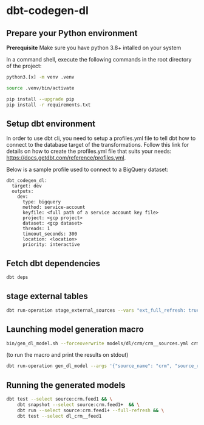 # dbt-codegen-dl
## Prepare your Python environment
**Prerequisite** Make sure you have python 3.8+ intalled on your system

In a command shell, execute the following commands in the root directory of the project:
```bash
python3.[x] -m venv .venv

source .venv/bin/activate

pip install --upgrade pip
pip install -r requirements.txt
```

## Setup dbt environment
In order to use dbt cli, you need to setup a profiles.yml file to tell dbt how to connect to the database target of the transformations. Follow this link for details on how to create the profiles.yml file that suits your needs: https://docs.getdbt.com/reference/profiles.yml.

Below is a sample profile used to connect to a BigQuery dataset:
```
dbt_codegen_dl:
  target: dev
  outputs:
    dev:
      type: bigquery
      method: service-account
      keyfile: <full path of a service account key file>
      project: <gcp project>
      dataset: <gcp dataset>
      threads: 1
      timeout_seconds: 300
      location: <location>
      priority: interactive
```

## Fetch dbt dependencies
```bash
dbt deps
```

## stage external tables
```bash
dbt run-operation stage_external_sources --vars "ext_full_refresh: true"
```

## Launching model generation macro
```bash
bin/gen_dl_model.sh --forceoverwrite models/dl/crm/crm__sources.yml crm feed1
```

(to run the macro and print the results on stdout)
```bash
dbt run-operation gen_dl_model --args '{"source_name": "crm", "source_relation": "feed1"}'
```

## Running the generated models
```bash
dbt test --select source:crm.feed1 && \
    dbt snapshot --select source:crm.feed1+  && \
    dbt run --select source:crm.feed1+ --full-refresh && \
    dbt test --select dl_crm__feed1
```
